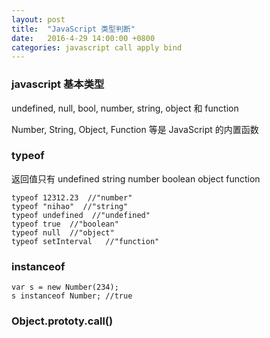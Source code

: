 ```yaml
---
layout: post
title:  "JavaScript 类型判断"
date:   2016-4-29 14:00:00 +0800
categories: javascript call apply bind
---
```


### javascript 基本类型

undefined, null, bool, number, string, object 和 function

Number, String, Object, Function 等是 JavaScript 的内置函数


### typeof
 返回值只有 undefined string number boolean object function

```
typeof 12312.23  //"number"
typeof "nihao"  //"string"
typeof undefined  //"undefined"
typeof true  //"boolean"
typeof null  //"object"
typeof setInterval   //"function"
```


### instanceof

```
var s = new Number(234);
s instanceof Number; //true
```

### Object.prototy.call()



###
